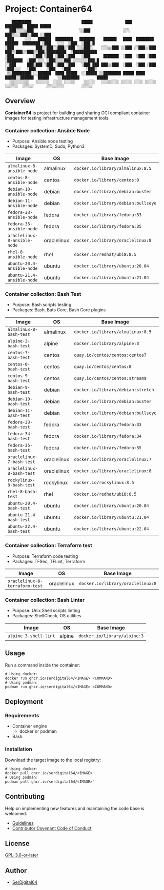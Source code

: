 # Project: Container64

```shell linenums="0"
   █████████                       █████               ███                                 ████████  █████ █████
  ███░░░░░███                     ░░███               ░░░                                 ███░░░░███░░███ ░░███
 ███     ░░░   ██████  ████████   ███████    ██████   ████  ████████    ██████  ████████ ░███   ░░░  ░███  ░███ █
░███          ███░░███░░███░░███ ░░░███░    ░░░░░███ ░░███ ░░███░░███  ███░░███░░███░░███░█████████  ░███████████
░███         ░███ ░███ ░███ ░███   ░███      ███████  ░███  ░███ ░███ ░███████  ░███ ░░░ ░███░░░░███ ░░░░░░░███░█
░░███     ███░███ ░███ ░███ ░███   ░███ ███ ███░░███  ░███  ░███ ░███ ░███░░░   ░███     ░███   ░███       ░███░
 ░░█████████ ░░██████  ████ █████  ░░█████ ░░████████ █████ ████ █████░░██████  █████    ░░████████        █████
  ░░░░░░░░░   ░░░░░░  ░░░░ ░░░░░    ░░░░░   ░░░░░░░░ ░░░░░ ░░░░ ░░░░░  ░░░░░░  ░░░░░      ░░░░░░░░        ░░░░░
```

## Overview

**Container64** is project for building and sharing OCI compliant container images for testing infrastructure management tools.

### Container collection: Ansible Node

- Purpose: Ansible node testing
- Packages: SystemD, Sudo, Python3

| Image                        | OS          | Base Image                          |
| ---------------------------- | ----------- | ----------------------------------- |
| `almalinux-8-ansible-node`   | almalinux   | `docker.io/library/almalinux:8.5`   |
| `centos-8-ansible-node`      | centos      | `docker.io/library/centos:8`        |
| `debian-10-ansible-node`     | debian      | `docker.io/library/debian:buster`   |
| `debian-11-ansible-node`     | debian      | `docker.io/library/debian:bullseye` |
| `fedora-33-ansible-node`     | fedora      | `docker.io/library/fedora:33`       |
| `fedora-35-ansible-node`     | fedora      | `docker.io/library/fedora:35`       |
| `oraclelinux-8-ansible-node` | oraclelinux | `docker.io/library/oraclelinux:8`   |
| `rhel-8-ansible-node`        | rhel        | `docker.io/redhat/ubi8:8.5`         |
| `ubuntu-20.4-ansible-node`   | ubuntu      | `docker.io/library/ubuntu:20.04`    |
| `ubuntu-21.4-ansible-node`   | ubuntu      | `docker.io/library/ubuntu:21.04`    |

### Container collection: Bash Test

- Purpose: Bash scripts testing
- Packages: Bash, Bats Core, Bash Core plugins

| Image                     | OS          | Base Image                          |
| ------------------------- | ----------- | ----------------------------------- |
| `almalinux-8-bash-test`   | almalinux   | `docker.io/library/almalinux:8.5`   |
| `alpine-3-bash-test`      | alpine      | `docker.io/library/alpine:3`        |
| `centos-7-bash-test`      | centos      | `quay.io/centos/centos:centos7`     |
| `centos-8-bash-test`      | centos      | `quay.io/centos/centos:8`           |
| `centos-9-bash-test`      | centos      | `quay.io/centos/centos:stream9`     |
| `debian-9-bash-test`      | debian      | `docker.io/library/debian:stretch`  |
| `debian-10-bash-test`     | debian      | `docker.io/library/debian:buster`   |
| `debian-11-bash-test`     | debian      | `docker.io/library/debian:bullseye` |
| `fedora-33-bash-test`     | fedora      | `docker.io/library/fedora:33`       |
| `fedora-34-bash-test`     | fedora      | `docker.io/library/fedora:34`       |
| `fedora-35-bash-test`     | fedora      | `docker.io/library/fedora:35`       |
| `oraclelinux-7-bash-test` | oraclelinux | `docker.io/library/oraclelinux:7`   |
| `oraclelinux-8-bash-test` | oraclelinux | `docker.io/library/oraclelinux:8`   |
| `rockylinux-8-bash-test`  | rockylinux  | `docker.io/rockylinux:8.5`          |
| `rhel-8-bash-test`        | rhel        | `docker.io/redhat/ubi8:8.5`         |
| `ubuntu-20.4-bash-test`   | ubuntu      | `docker.io/library/ubuntu:20.04`    |
| `ubuntu-21.4-bash-test`   | ubuntu      | `docker.io/library/ubuntu:21.04`    |
| `ubuntu-22.4-bash-test`   | ubuntu      | `docker.io/library/ubuntu:22.04`    |

### Container collection: Terraform test

- Purpose: Terraform code testing
- Packages: TFSec, TFLint, Terraform

| Image                          | OS          | Base Image                        |
| ------------------------------ | ----------- | --------------------------------- |
| `oraclelinux-8-terraform-test` | oraclelinux | `docker.io/library/oraclelinux:8` |

### Container collection: Bash Linter

- Purpose: Unix Shell scripts linting
- Packages: ShellCheck, OS utilities

| Image                 | OS     | Base Image                   |
| --------------------- | ------ | ---------------------------- |
| `alpine-3-shell-lint` | alpine | `docker.io/library/alpine:3` |

## Usage

Run a command inside the container:

```shell
# Using docker:
docker run ghcr.io/serdigital64/<IMAGE> <COMMAND>
# Using podman:
podman run ghcr.io/serdigital64/<IMAGE> <COMMAND>
```

## Deployment

### Requirements

- Container engine
  - docker or podman
- Bash

### Installation

Download the target image to the local registry:

```shell
# Using docker:
docker pull ghcr.io/serdigital64/<IMAGE>
# Using podman:
podman pull ghcr.io/serdigital64/<IMAGE>`
```

## Contributing

Help on implementing new features and maintaining the code base is welcomed.

- [Guidelines](CONTRIBUTING.md)
- [Contributor Covenant Code of Conduct](CODE_OF_CONDUCT.md)

## License

[GPL-3.0-or-later](https://www.gnu.org/licenses/gpl-3.0.txt)

## Author

- [SerDigital64](https://github.com/serdigital64)
